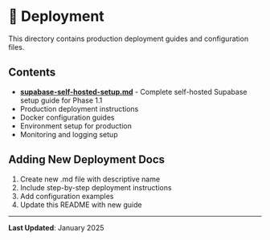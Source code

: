 # 🚀 Deployment

This directory contains production deployment guides and configuration files.

## Contents

- **[supabase-self-hosted-setup.md](./supabase-self-hosted-setup.md)** - Complete self-hosted Supabase setup guide for Phase 1.1
- Production deployment instructions
- Docker configuration guides
- Environment setup for production
- Monitoring and logging setup

## Adding New Deployment Docs

1. Create new .md file with descriptive name
2. Include step-by-step deployment instructions
3. Add configuration examples
4. Update this README with new guide

---

**Last Updated**: January 2025
